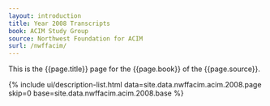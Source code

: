 ```yaml
---
layout: introduction
title: Year 2008 Transcripts
book: ACIM Study Group
source: Northwest Foundation for ACIM
surl: /nwffacim/
---
```


This is the {{page.title}} page for the {{page.book}} of the
{{page.source}}.

{% include ui/description-list.html
data=site.data.nwffacim.acim.2008.page skip=0
base=site.data.nwffacim.acim.2008.base %}

